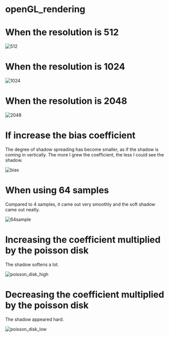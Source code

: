 # openGL_rendering

# When the resolution is 512

![512](https://user-images.githubusercontent.com/37854961/117104335-eb674980-adb6-11eb-8e34-b218a2fea908.jpg)

# When the resolution is 1024

![1024](https://user-images.githubusercontent.com/37854961/117104340-ec987680-adb6-11eb-96ab-e6f523ccb46a.jpg)

# When the resolution is 2048

![2048](https://user-images.githubusercontent.com/37854961/117104341-edc9a380-adb6-11eb-88ce-b7999591ddde.jpg)

# If increase the bias coefficient
The degree of shadow spreading has become smaller, as if the shadow is coming in vertically.
The more I grew the coefficient, the less I could see the shadow.

![bias](https://user-images.githubusercontent.com/37854961/117104352-f1f5c100-adb6-11eb-83b0-9e776d99f71d.jpg)

# When using 64 samples
Compared to 4 samples, it came out very smoothly and the soft shadow came out neatly.

![64sample](https://user-images.githubusercontent.com/37854961/117104349-f0c49400-adb6-11eb-9816-f30bdb1a6d6c.jpg)

# Increasing the coefficient multiplied by the poisson disk
The shadow softens a lot.

![poisson_disk_high](https://user-images.githubusercontent.com/37854961/117104361-f4581b00-adb6-11eb-9367-aba3d89578bb.jpg)

# Decreasing the coefficient multiplied by the poisson disk
The shadow appeared hard.

![poisson_disk_low](https://user-images.githubusercontent.com/37854961/117104366-f5894800-adb6-11eb-9121-f241d1e7f712.jpg)
